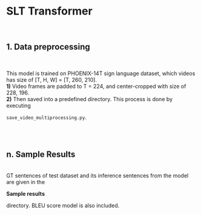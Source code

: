 # SLT Transformer #
<br>

## 1. Data preprocessing ##
<br>

This model is trained on PHOENIX-14T sign language dataset, which videos has size of [T, H, W] = [T, 260, 210].
<br>
**1)** 
Video frames are padded to T = 224, and center-cropped with size of 228, 196.<br>
**2)** 
Then saved into a predefined directory. This process is done by executing 

```save_video_multiprocessing.py```.


<br><br>

## n. Sample Results ##
<br>
GT sentences of test dataset and its inference sentences from the model are given in the 

**Sample results**

directory. BLEU score model is also included. 
